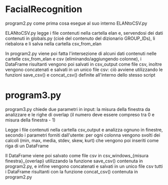 # FacialRecognition
program2.py come prima cosa esegue al suo interno ELANtoCSV.py

ELANtoCSV.py legge i file contenuti nella cartella elan e, servendosi dei dati contenuti in globals.py (cioè del contenuto del dizionario GROUP_IDs), li riebalora e li salva nella cartella csv_from_elan

In program2.py viene poi fatta l'intersezione di alcuni dati contenuti nelle cartelle csv_from_elan e csv (eliminando/aggiungendo colonne), i DataFrame risultanti vengono poi salvati in csv_output come file csv, inoltre vengono concatenati e salvati in un unico file csv: ciò avviene utilizzando le funzioni save_csv() e concat_csv() definite all'interno dello stesso script

# program3.py
program3.py chiede due parametri in input: la misura della finestra da analizzare e le righe di overlap (il numero deve essere compreso tra 0 e misura della finestra - 1)

Legge i file contenuti nella cartella csv_output e analizza ognuno in finestre, secondo i parametri forniti dall'utente: per ogni colonna vengono svolti dei calcoli (min, max, media, stdev, skew, kurt) che vengono poi inseriti come riga di un DataFrame

Il DataFrame viene poi salvato come file csv in csv_windows_{misura finestra}_{overlap} utilizzando la funzione save_csv() contenuta in program2.py, e infine vengono concatenati e salvati in un unico file csv tutti i DataFrame risultanti con la funzione concat_csv() contenuta in program2.py
